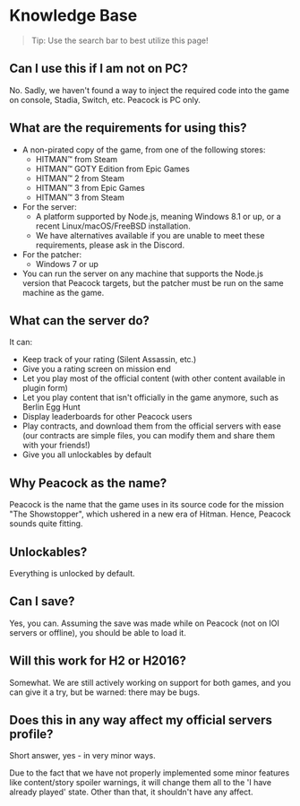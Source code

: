 # Knowledge Base

> Tip: Use the search bar to best utilize this page!

## Can I use this if I am not on PC?

No. Sadly, we haven't found a way to inject the required code into the game on console, Stadia, Switch, etc.
Peacock is PC only.

## What are the requirements for using this?

- A non-pirated copy of the game, from one of the following stores:
  - HITMAN™ from Steam
  - HITMAN™ GOTY Edition from Epic Games
  - HITMAN™ 2 from Steam
  - HITMAN™ 3 from Epic Games
  - HITMAN™ 3 from Steam
- For the server:
  - A platform supported by Node.js, meaning Windows 8.1 or up, or a recent Linux/macOS/FreeBSD installation.
  - We have alternatives available if you are unable to meet these requirements, please ask in the Discord.
- For the patcher:
  - Windows 7 or up
- You can run the server on any machine that supports the Node.js version that Peacock targets, but the patcher must be run on the same machine as the game.

## What can the server do?

It can:

-   Keep track of your rating (Silent Assassin, etc.)
-   Give you a rating screen on mission end
-   Let you play most of the official content (with other content available in plugin form)
-   Let you play content that isn't officially in the game anymore, such as Berlin Egg Hunt
-   Display leaderboards for other Peacock users
-   Play contracts, and download them from the official servers with ease (our contracts are simple files, you can modify them and share them with your friends!)
-   Give you all unlockables by default

## Why Peacock as the name?

Peacock is the name that the game uses in its source code for the mission "The Showstopper", which ushered in a new era of Hitman. Hence, Peacock sounds quite fitting.

## Unlockables?

Everything is unlocked by default.

## Can I save?

Yes, you can. Assuming the save was made while on Peacock (not on IOI servers or offline), you should be able to load it.

## Will this work for H2 or H2016?

Somewhat. We are still actively working on support for both games, and you can give it a try, but be warned: there may be bugs.

## Does this in any way affect my official servers profile?

Short answer, yes - in very minor ways.

Due to the fact that we have not properly implemented some minor features like content/story spoiler warnings, it will
change them all to the 'I have already played' state. Other than that, it shouldn't have any affect.
